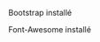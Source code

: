 Bootstrap installé 

<!-- import { Button } from "react-bootstrap"
  <Button as="a" variant="primary">
    Button as link
  </Button> -->

Font-Awesome installé
<!-- import { FontAwesomeIcon } from '@fortawesome/react-fontawesome' 
import { faUser } from '@fortawesome/free-solid-svg-icons'

<FontAwesomeIcon className='faUser' icon={faUser} ></FontAwesomeIcon> -->